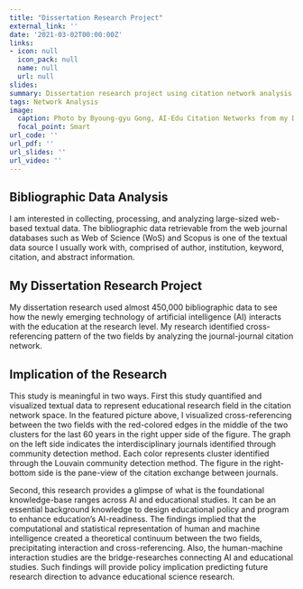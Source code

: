 ```yaml
---
title: "Dissertation Research Project"
external_link: ''
date: '2021-03-02T00:00:00Z'
links:
- icon: null
  icon_pack: null
  name: null
  url: null
slides:
summary: Dissertation research project using citation network analysis method.
tags: Network Analysis
image:
  caption: Photo by Byoung-gyu Gong, AI-Edu Citation Networks from my Dissertation
  focal_point: Smart
url_code: ''
url_pdf: ''
url_slides: ''
url_video: ''
---
```


## **Bibliographic Data Analysis**

I am interested in collecting, processing, and analyzing large-sized web-based textual data. The bibliographic data retrievable from the web journal databases such as Web of Science (WoS) and Scopus is one of the textual data source I usually work with, comprised of author, institution, keyword, citation, and abstract information. 

## **My Dissertation Research Project**

My dissertation research used almost 450,000 bibliographic data to see how the newly emerging technology of artificial intelligence (AI) interacts with the education at the research level. My research identified cross-referencing pattern of the two fields by analyzing the journal-journal citation network. 

## **Implication of the Research**

This study is meaningful in two ways. First this study quantified and visualized textual data to represent educational research field in the citation network space. In the featured picture above, I visualized cross-referencing between the two fields with the red-colored edges in the middle of the two clusters for the last 60 years in the right upper side of the figure. The graph on the left side indicates the interdisciplinary journals identified through community detection method. Each color represents cluster identified through the Louvain community detection method. The figure in the right-bottom side is the pane-view of the citation exchange between journals.  

Second, this research provides a glimpse of what is the foundational knowledge-base ranges across AI and educational studies. It can be an essential background knowledge to design educational policy and program to enhance education’s AI-readiness. The findings implied that the computational and statistical representation of human and machine intelligence created a theoretical continuum between the two fields, precipitating interaction and cross-referencing. Also, the human-machine interaction studies are the bridge-researches connecting AI and educational studies. Such findings will provide policy implication predicting future research direction to advance educational science research.